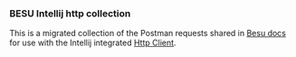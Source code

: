 ### BESU Intellij http collection
This is a migrated collection of the Postman requests shared in
[Besu docs](https://besu.hyperledger.org/en/stable/Reference/API-Methods/) 
for use with the Intellij integrated [Http Client](https://www.jetbrains.com/help/idea/http-client-in-product-code-editor.html).